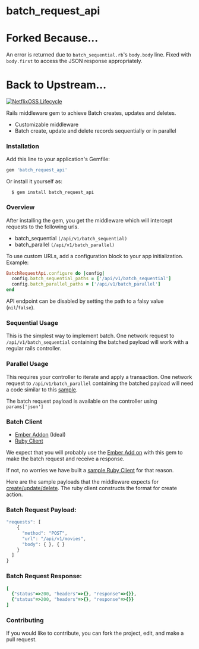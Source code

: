 # batch_request_api

# Forked Because...

An error is returned due to `batch_sequential.rb`'s `body.body` line. Fixed with
`body.first` to access the JSON response appropriately.

# Back to Upstream...

[![NetflixOSS Lifecycle](https://img.shields.io/osslifecycle/Netflix/osstracker.svg)]()

Rails middleware gem to achieve Batch creates, updates and deletes.

  * Customizable middleware
  * Batch create, update and delete records sequentially or in parallel

### Installation

  Add this line to your application's Gemfile:

  ```ruby
  gem 'batch_request_api'
  ```
  Or install it yourself as:

      $ gem install batch_request_api

### Overview

After installing the gem, you get the middleware which will intercept requests to the following urls.

  * batch_sequential ```(/api/v1/batch_sequential)```
  * batch_parallel ```(/api/v1/batch_parallel)```

To use custom URLs, add a configuration block to your app initialization. Example:

```ruby
BatchRequestApi.configure do |config|
  config.batch_sequential_paths = ['/api/v1/batch_sequential']
  config.batch_parallel_paths = ['/api/v1/batch_parallel']
end
```

API endpoint can be disabled by setting the path to a falsy value (`nil`/`false`).

### Sequential Usage

This is the simplest way to implement batch. One network request to ```/api/v1/batch_sequential``` containing the batched payload will work with a regular rails controller.

### Parallel Usage

This requires your controller to iterate and apply a transaction. One network request to ```/api/v1/batch_parallel``` containing the batched payload will need a code similar to this [sample](https://github.com/Netflix/batch_request_api/blob/master/docs/sample_parallel_controller.md).

The batch request payload is available on the controller using ``` params['json'] ```

### Batch Client

* [Ember Addon](https://github.com/Netflix/ember-batch-request) (Ideal)
* [Ruby Client](https://github.com/Netflix/batch_request_client)

We expect that you will probably use the [Ember Add on](https://github.com/Netflix/ember-batch-request) with this gem to make the batch request and receive a response.

If not, no worries we have built a [sample Ruby Client](https://github.com/Netflix/batch_request_client) for that reason.

Here are the sample payloads that the middleware expects for [create/update/delete](https://github.com/Netflix/batch_request_api/blob/master/docs/expected_middleware_payload.md).
The ruby client constructs the format for create action.

### Batch Request Payload:

```javascript
"requests": [
    {
      "method": "POST",
      "url": "/api/v1/movies",
      "body": { }, { }
    }
  ]
}
```

### Batch Request Response:

```ruby
[
  {"status"=>200, "headers"=>{}, "response"=>{}},
  {"status"=>200, "headers"=>{}, "response"=>{}}
]
```


### Contributing

If you would like to contribute, you can fork the project, edit, and make a pull request.
